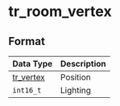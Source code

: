 # tr_room_vertex

## Format

| Data Type | Description    |
| ----------| -------------  |
| [tr_vertex](tr_vertex.md) | Position |
| `int16_t` | Lighting |
